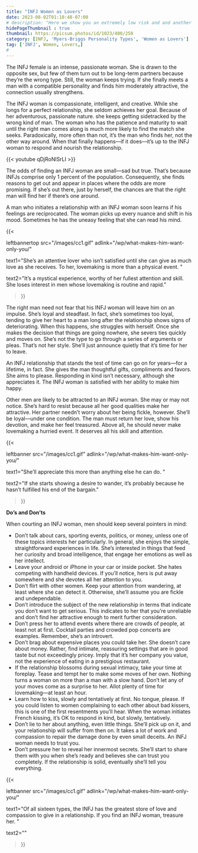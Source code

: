 ```yaml
---
title: "INFJ Women as Lovers"
date: 2023-08-02T01:10:48-07:00
# description: "Here we show you an extremely low risk and and another medium risk approach to earn passive income "
hidePageThumbnail : true 
thumbnail: https://picsum.photos/id/1023/400/250
category: [INFJ, 'Myers-Briggs Personality Types', 'Women as Lovers']
tag: ['INFJ', Women, Lovers,]
# 
---
```


The INFJ female is an intense, passionate woman. She is drawn to the opposite sex, but few of them turn out to be long-term partners because they’re the wrong type. Still, the woman keeps trying. If she finally meets a man with a compatible personality and finds him moderately attractive, the connection usually strengthens.

The INFJ woman is compassionate, intelligent, and creative. While she longs for a perfect relationship, she seldom achieves her goal. Because of her adventurous, passionate nature. she keeps getting sidetracked by the wrong kind of man. The woman who has the patience and maturity to wait until the right man comes along is much more likely to find the match she seeks.  Paradoxically, more often than not, it’s the man who finds her, not the other way around. When that finally happens—if it does—it’s up to the INFJ woman to respond and nourish the relationship.


{{< youtube qDjRoNlSrLI >}}


The odds of finding an INFJ woman are small—sad but true. That’s because INFJs comprise only 1 percent of the population. Consequently, she finds reasons to get out and appear in places where the odds are more promising. If she’s out there, just by herself, the chances are that the right man will find her if there’s one around.


A man who initiates a relationship with an INFJ woman soon learns if his feelings are reciprocated. The woman picks up every nuance and shift in his mood. Sometimes he has the uneasy feeling that she can read his mind.

{{< 

leftbannertop src="/images/cc1.gif" adlink="/wp/what-makes-him-want-only-you/"  

text1="She’s an attentive lover who isn’t satisfied until she can give as much love as she receives. To her, lovemaking is more than a physical event. " 

text2="It’s a mystical experience, worthy of her fullest attention and skill. She loses interest in men whose lovemaking is routine and rapid."

>}}

The right man need not fear that his INFJ woman will leave him on an impulse. She’s loyal and steadfast. In fact, she’s sometimes too loyal, tending to give her heart to a man long after the relationship shows signs of deteriorating.  When this happens, she struggles with herself. Once she makes the decision that things are going nowhere, she severs ties quickly and moves on. She’s not the type to go through a series of arguments or pleas. That’s not her style. She’ll just announce quietly that it’s time for her to leave.

An INFJ relationship that stands the test of time can go on for years—for a lifetime, in fact. She gives the man thoughtful gifts, compliments and favors. She aims to please. Responding in kind isn’t necessary, although she appreciates it. The INFJ woman is satisfied with her ability to make him happy.

Other men are likely to be attracted to an INFJ woman. She may or may not notice. She’s hard to resist because all her good qualities make her attractive. Her partner needn’t worry about her being fickle, however. She’ll be loyal—under one condition. The man must return her love, show his devotion, and make her feel treasured. Above all, he should never make lovemaking a hurried event. It deserves all his skill and attention. 

{{< 

leftbanner src="/images/cc1.gif" adlink="/wp/what-makes-him-want-only-you/"  

text1="She’ll appreciate this more than anything else he can do. " 

text2="If she starts showing a desire to wander, it’s probably because he hasn’t fulfilled his end of the bargain."

>}}

**Do’s and Don’ts**

When courting an INFJ woman, men should keep several pointers in mind:

* Don’t talk about cars, sporting events, politics, or money, unless one of these topics interests her particularly. In general, she enjoys the simple, straightforward experiences in life. She’s interested in things that feed her curiosity and broad intelligence, that engage her emotions as well as her intellect.
* Leave your android or iPhone in your car or inside pocket. She hates competing with handheld devices. If you’ll notice, hers is put away somewhere and she devotes all her attention to you.
* Don’t flirt with other women. Keep your attention from wandering, at least where she can detect it. Otherwise, she’ll assume you are fickle and undependable.
* Don’t introduce the subject of the new relationship in terms that indicate you don’t want to get serious. This indicates to her that you’re unreliable and don’t find her attractive enough to merit further consideration.
* Don’t press her to attend events where there are crowds of people, at least not at first. Cocktail parties and crowded pop concerts are examples. Remember, she’s an introvert.
* Don’t brag about expensive places you could take her. She doesn’t care about money. Rather, find intimate, reassuring settings that are in good taste but not exceedingly pricey. Imply that it’s her company you value, not the experience of eating in a prestigious restaurant.
* If the relationship blossoms during sexual intimacy, take your time at foreplay. Tease and tempt her to make some moves of her own. Nothing turns a woman on more than a man with a slow hand. Don’t let any of your moves come as a surprise to her. Allot plenty of time for lovemaking—at least an hour.
* Learn how to kiss, slowly and tentatively at first. No tongue, please. If you could listen to women complaining to each other about bad kissers, this is one of the first resentments you’ll hear. When the woman initiates French kissing, it’s OK to respond in kind, but slowly, tentatively.
* Don’t lie to her about anything, even little things. She’ll pick up on it, and your relationship will suffer from then on. It takes a lot of work and compassion to repair the damage done by even small deceits. An INFJ woman needs to trust you.
* Don’t pressure her to reveal her innermost secrets. She’ll start to share them with you when she’s ready and believes she can trust you completely. If the relationship is solid, eventually she’ll tell you everything.

{{< 

leftbanner src="/images/cc1.gif" adlink="/wp/what-makes-him-want-only-you/"  

text1="Of all sixteen types, the INFJ has the greatest store of love and compassion to give in a relationship. If you find an INFJ woman, treasure her. " 

text2=""

>}}

